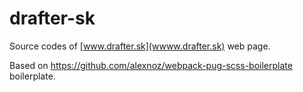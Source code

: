 # drafter-sk
Source codes of [www.drafter.sk](wwww.drafter.sk) web page.

Based on https://github.com/alexnoz/webpack-pug-scss-boilerplate boilerplate.

